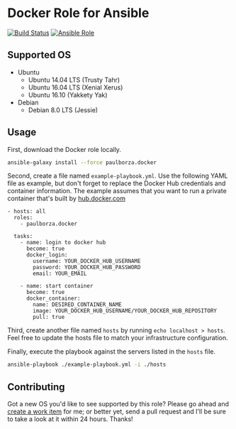 # Docker Role for Ansible

[![Build Status](https://img.shields.io/travis/borzaresearch/docker-ansible-role/master.svg)](https://travis-ci.org/borzaresearch/docker-ansible-role)
[![Ansible Role](https://img.shields.io/ansible/role/16538.svg)](https://galaxy.ansible.com/paulborza/docker/)

## Supported OS

- Ubuntu
  - Ubuntu 14.04 LTS (Trusty Tahr)
  - Ubuntu 16.04 LTS (Xenial Xerus)
  - Ubuntu 16.10 (Yakkety Yak)
- Debian
  - Debian 8.0 LTS (Jessie)

## Usage

First, download the Docker role locally.

```bash
ansible-galaxy install --force paulborza.docker
```

Second, create a file named `example-playbook.yml`. Use the following YAML file as example, but don't forget to replace the Docker Hub credentials and container information. The example assumes that you want to run a private container that's built by [hub.docker.com](https://hub.docker.com/)

```
- hosts: all
  roles:
    - paulborza.docker

  tasks:
    - name: login to docker hub
      become: true
      docker_login:
        username: YOUR_DOCKER_HUB_USERNAME
        password: YOUR_DOCKER_HUB_PASSWORD
        email: YOUR_EMAIL

    - name: start container
      become: true
      docker_container:
        name: DESIRED_CONTAINER_NAME
        image: YOUR_DOCKER_HUB_USERNAME/YOUR_DOCKER_HUB_REPOSITORY
        pull: true
```

Third, create another file named `hosts` by running `echo localhost > hosts`. Feel free to update the hosts file to match your infrastructure configuration.

Finally, execute the playbook against the servers listed in the `hosts` file.

```bash
ansible-playbook ./example-playbook.yml -i ./hosts
```

## Contributing

Got a new OS you'd like to see supported by this role?
Please go ahead and [create a work item](https://github.com/borzaresearch/docker-ansible-role/issues/new) for me; or better yet, send a pull request and I'll be sure to take a look at it within 24 hours. Thanks!
